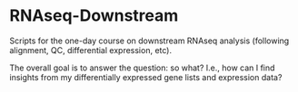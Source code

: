 # RNAseq-Downstream

Scripts for the one-day course on downstream RNAseq analysis (following alignment, QC, differential expression, etc).

The overall goal is to answer the question: so what? I.e., how can I find insights from my differentially expressed gene lists and expression data? 
